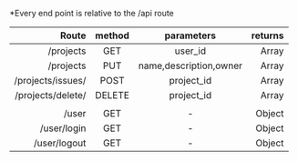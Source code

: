 \*Every end point is relative to the /api route

|             Route | method |       parameters       | returns |
| ----------------: | :----: | :--------------------: | ------: |
|         /projects |  GET   |        user_id         |   Array |
|         /projects |  PUT   | name,description,owner |   Array |
| /projects/issues/ |  POST  |       project_id       |   Array |
| /projects/delete/ | DELETE |       project_id       |   Array |
|                   |        |                        |         |
|             /user |  GET   |           -            |  Object |
|       /user/login |  GET   |           -            |  Object |
|      /user/logout |  GET   |           -            |  Object |
